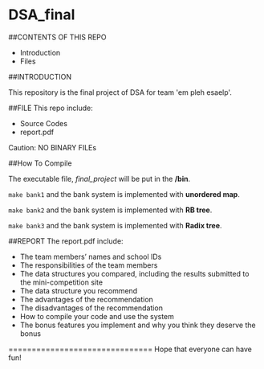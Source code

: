 # DSA_final

##CONTENTS OF THIS REPO
 * Introduction
 * Files

##INTRODUCTION

This repository is the final project of DSA for team 'em pleh esaelp'.

##FILE
This repo include:
 * Source Codes
 * report.pdf

Caution: NO BINARY FILEs

##How To Compile

The executable file, *final_project* will be put in the **/bin**.

`make bank1` and the bank system is implemented with **unordered map**.

`make bank2` and the bank system is implemented with **RB tree**.

`make bank3` and the bank system is implemented with **Radix tree**.

##REPORT
The report.pdf include:
 * The team members’ names and school IDs
 * The responsibilities of the team members
 * The data structures you compared, including the results submitted to the mini-competition site
 * The data structure you recommend
 * The advantages of the recommendation
 * The disadvantages of the recommendation
 * How to compile your code and use the system
 * The bonus features you implement and why you think they deserve the bonus

===============================
Hope that everyone can have fun!

